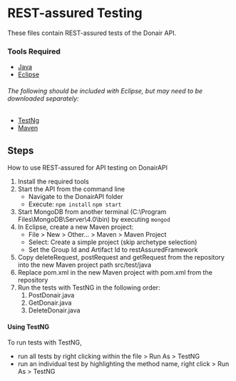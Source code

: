 # REST-assured Testing
These files contain REST-assured tests of the Donair API.
### Tools Required
- [Java](https://www.java.com/en/download/)
- [Eclipse](https://www.eclipse.org/downloads/)
###### The following should be included with Eclipse, but may need to be downloaded separately:
- [TestNg](https://www.toolsqa.com/selenium-webdriver/install-testng/)
- [Maven](https://www.eclipse.org/m2e/)
## Steps
How to use REST-assured for API testing on DonairAPI
1. Install the required tools
2. Start the API from the command line
	- Navigate to the DonairAPI folder
	- Execute:
		```npm install```
		```npm start```
3. Start MongoDB from another terminal (C:\Program Files\MongoDB\Server\4.0\bin) by executing ```mongod```
4. In Eclipse, create a new Maven project:
      - File > New > Other... > Maven > Maven Project
      - Select: Create a simple project (skip archetype selection)
      - Set the Group Id and Artifact Id to restAssuredFramework
5. Copy deleteRequest, postRequest and getRequest from the repository into the new Maven project path src/test/java
6. Replace pom.xml in the new Maven project with pom.xml from the repository
7. Run the tests with TestNG in the following order:
    1. PostDonair.java
    2. GetDonair.java
    3. DeleteDonair.java

#### Using TestNG
To run tests with TestNG,
- run all tests by right clicking within the file > Run As > TestNG
- run an individual test by highlighting the method name,
	  right click > Run As > TestNG
